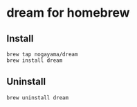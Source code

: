 dream for homebrew
=====

Install
-------

    brew tap nogayama/dream
    brew install dream

Uninstall
---------

    brew uninstall dream
 